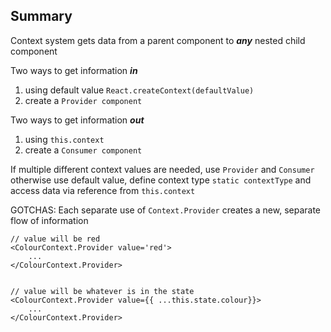 ## Summary

Context system gets data from a parent component to *__any__* nested child component

Two ways to get information *__in__*
  1. using default value `React.createContext(defaultValue)`
  2. create a `Provider component`

Two ways to get information *__out__*
1. using `this.context`
2. create a `Consumer component`

If multiple different context values are needed, use `Provider` and `Consumer` otherwise use default value, define context type `static contextType` and access data via reference from `this.context`

GOTCHAS: Each separate use of `Context.Provider` creates a new, separate flow of information


```
// value will be red
<ColourContext.Provider value='red'>
    ...
</ColourContext.Provider>


// value will be whatever is in the state
<ColourContext.Provider value={{ ...this.state.colour}}>
    ...
</ColourContext.Provider>
```